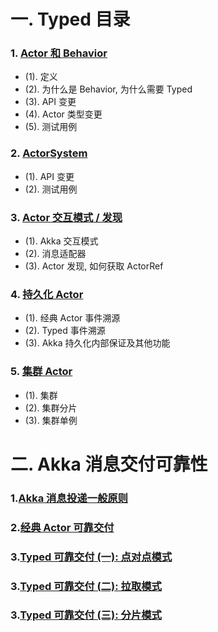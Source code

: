 <!--
暂时注释
# 前言
-->

# 一. Typed 目录

### 1. [Actor 和 Behavior](/doc/1-actor-behavior.md)
- (1). 定义
- (2). 为什么是 Behavior, 为什么需要 Typed
- (3). API 变更
- (4). Actor 类型变更
- (5). 测试用例
### 2. [ActorSystem](/doc/2-actor-system.md)
- (1). API 变更
- (2). 测试用例
### 3. [Actor 交互模式 / 发现](/doc/3-actor-interaction.md)
- (1). Akka 交互模式
- (2). 消息适配器
- (3). Actor 发现, 如何获取 ActorRef
### 4. [持久化 Actor](/doc/4-eventsoured-actor.md)
- (1). 经典 Actor 事件溯源
- (2). Typed 事件溯源
- (3). Akka 持久化内部保证及其他功能
### 5. [集群 Actor](/doc/5-cluster.md)
- (1). 集群
- (2). 集群分片
- (3). 集群单例

# 二. Akka 消息交付可靠性

### 1.[Akka 消息投递一般原则](/doc/delivery/1-message-delivery-reliability.md)

### 2.[经典 Actor 可靠交付](/doc/delivery/2-classic-reliable-delivery.md)

### 3.[Typed 可靠交付 (一): 点对点模式](/doc/delivery/3-typed-reliable-delivery-p2p.md)

### 3.[Typed 可靠交付 (二): 拉取模式](/doc/delivery/3-typed-reliable-delivery-pull.md)

### 3.[Typed 可靠交付 (三): 分片模式](/doc/delivery/3-typed-reliable-delivery-sharding.md)
